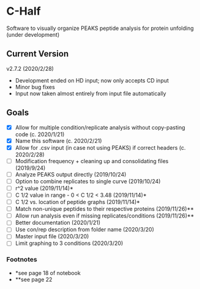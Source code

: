 # C-Half
Software to visually organize PEAKS peptide analysis for protein unfolding (under development)

## Current Version
v2.7.2 (2020/2/28)
- Development ended on HD input; now only accepts CD input
- Minor bug fixes
- Input now taken almost entirely from input file automatically

## Goals
- [x] Allow for multiple condition/replicate analysis without copy-pasting code (c. 2020/1/21)
- [x] Name this software (c. 2020/2/21)
- [x] Allow for .csv input (in case not using PEAKS) if correct headers (c. 2020/2/28)
- [ ] Modification frequency + cleaning up and consolidating files (2019/9/24)
- [ ] Analyze PEAKS output directly (2019/10/24)
- [ ] Option to combine replicates to single curve (2019/10/24)
- [ ] r^2 value (2019/11/14)*
- [ ] C 1/2 value in range - 0 <  C 1/2 < 3.48 (2019/11/14)*
- [ ] C 1/2 vs. location of peptide graphs (2019/11/14)*
- [ ] Match non-unique peptides to their respective proteins (2019/11/26)**
- [ ] Allow run analysis even if missing replicates/conditions (2019/11/26)**
- [ ] Better documentation (2020/1/21)
- [ ] Use con/rep description from folder name (2020/3/20)
- [ ] Master input file (2020/3/20)
- [ ] Limit graphing to 3 conditions (2020/3/20)

### Footnotes
- *see page 18 of notebook
- **see page 22
